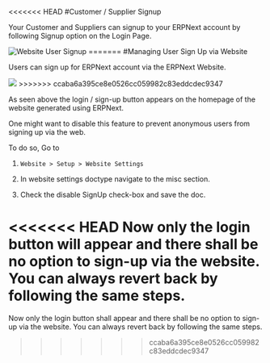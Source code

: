 <<<<<<< HEAD
#Customer / Supplier Signup

Your Customer and Suppliers can signup to your ERPNext account by following Signup option on the Login Page.

<img class="screenshot" alt="Website User Signup" src="/docs/assets/img/website/website-login.png">
=======
#Managing User Sign Up via Website

Users can sign up for ERPNext account via the ERPNext Website.

<img src="{{docs_base_path}}/assets/img/articles/Screen Shot 2014-12-10 at 4.45.27 pm.jpg">
>>>>>>> ccaba6a395ce8e0526cc059982c83eddcdec9347

As seen above the login / sign-up button appears on the homepage of the website generated using ERPNext.

One might want to disable this feature to prevent anonymous users from signing up via the web.

To do so, Go to 

1. ` Website > Setup > Website Settings ` 

2. In website settings doctype navigate to the misc section.

3. Check the disable SignUp check-box and save the doc.

<<<<<<< HEAD
Now only the login button will appear and there shall be no option to sign-up via the website. You can always revert back by following the same steps.
=======
Now only the login button shall appear and there shall be no option to sign-up via the website. You can always revert back by following the same steps.
>>>>>>> ccaba6a395ce8e0526cc059982c83eddcdec9347


<!-- markdown -->